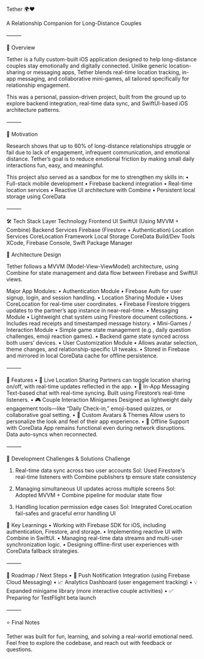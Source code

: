 Tether 🌍❤️

A Relationship Companion for Long-Distance Couples

⸻

📖 Overview

Tether is a fully custom-built iOS application designed to help long-distance couples stay emotionally and digitally connected. Unlike generic location-sharing or messaging apps, Tether blends real-time location tracking, in-app messaging, and collaborative mini-games, all tailored specifically for relationship engagement.

This was a personal, passion-driven project, built from the ground up to explore backend integration, real-time data sync, and SwiftUI-based iOS architecture patterns.

⸻

🎯 Motivation

Research shows that up to 60% of long-distance relationships struggle or fail due to lack of engagement, infrequent communication, and emotional distance.
Tether’s goal is to reduce emotional friction by making small daily interactions fun, easy, and meaningful.

This project also served as a sandbox for me to strengthen my skills in:
	•	Full-stack mobile development
	•	Firebase backend integration
	•	Real-time location services
	•	Reactive UI architecture with Combine
	•	Persistent local storage using CoreData

⸻

🛠️ Tech Stack
Layer                    Technology
Frontend UI              SwiftUI (Using MVVM + Combine)
Backend Services         Firebase (Firestore + Authentication)
Location Services        CoreLocation Framework
Local Storage            CoreData
Build/Dev Tools          XCode, Firebase Console, Swift Package Manager

🧱 Architecture Design

Tether follows a MVVM (Model-View-ViewModel) architecture, using Combine for state management and data flow between Firebase and SwiftUI views.

Major App Modules:
	•	Authentication Module
	•	Firebase Auth for user signup, login, and session handling.
	•	Location Sharing Module
	•	Uses CoreLocation for real-time user coordinates.
	•	Firebase Firestore triggers updates to the partner’s app instance in near-real-time.
	•	Messaging Module
	•	Lightweight chat system using Firestore document collections.
	•	Includes read receipts and timestamped message history.
	•	Mini-Games / Interaction Module
	•	Simple game state management (e.g., daily question challenges, emoji reaction games).
	•	Backend game state synced across both users’ devices.
	•	User Customization Module
	•	Allows avatar selection, theme changes, and relationship-specific UI tweaks.
	•	Stored in Firebase and mirrored in local CoreData cache for offline persistence.

⸻

🌟 Features
	•	🔴 Live Location Sharing
Partners can toggle location sharing on/off, with real-time updates reflected in the app.
	•	💬 In-App Messaging
Text-based chat with real-time syncing. Built using Firestore’s real-time listeners.
	•	🎮 Couple Interaction Minigames
Designed as lightweight daily engagement tools—like “Daily Check-in,” emoji-based quizzes, or collaborative goal setting.
	•	🎨 Custom Avatars & Themes
Allow users to personalize the look and feel of their app experience.
	•	📲 Offline Support with CoreData
App remains functional even during network disruptions. Data auto-syncs when reconnected.

⸻

🚀 Development Challenges & Solutions
Challenge

1. Real-time data sync across two user accounts
Sol: Used Firestore's real-time listeners with Combine publishers tp emsure state consistency

2. Managing simultaneous UI updates across multiple screens
Sol: Adopted MVVM + Combine pipeline for modular state flow

3. Handling location permission edge cases
Sol: Integrated CoreLocation fail-safes and graceful error handling UI


🧠 Key Learnings
	•	Working with Firebase SDK for iOS, including authentication, Firestore, and storage.
	•	Implementing reactive UI with Combine in SwiftUI.
	•	Managing real-time data streams and multi-user synchronization logic.
	•	Designing offline-first user experiences with CoreData fallback strategies.

⸻

🔮 Roadmap / Next Steps
	•	📲 Push Notification Integration (using Firebase Cloud Messaging)
	•	📈 Analytics Dashboard (user engagement tracking)
	•	💡 Expanded minigame library (more interactive couple activities)
	•	✅ Preparing for TestFlight beta launch

⸻

⭐️ Final Notes

Tether was built for fun, learning, and solving a real-world emotional need. Feel free to explore the codebase, and reach out with feedback or questions.
